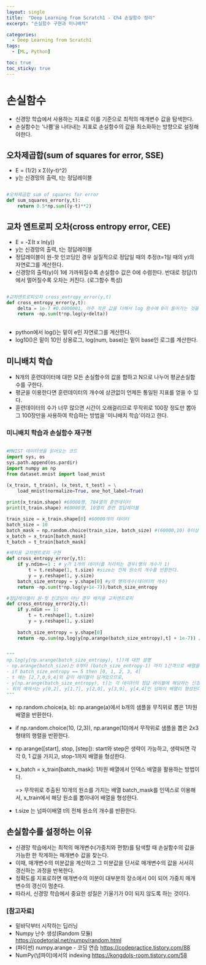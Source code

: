 ```yaml
---
layout: single
title:  "Deep Learning from Scratch1 - Ch4 손실함수 정리"
excerpt: "손실함수 구현과 미니배치"

categories:
  - Deep Learning from Scratch1
tags:
  - [ML, Python]

toc: true
toc_sticky: true
---
```


# 손실함수
- 신경망 학습에서 사용하는 지표로 이를 기준으로 최적의 매개변수 값을 탐색한다.
- 손실함수는 '나쁨'을 나타내는 지표로 손실함수의 값을 최소화하는 방향으로 설정해야한다.


## 오차제곱합(sum of squares for error, SSE)
- E = (1/2) x Σ((y-t)^2)
- y는 신경망의 출력, t는 정답레이블


``` python

#오차제곱합 sum of squares for error
def sum_squares_error(y,t):
    return 0.5*np.sum((y-t)**2)

```

## 교차 엔트로피 오차(cross entropy error, CEE)
- E = -Σ(t x ln(y))
- y는 신경망의 출력, t는 정답레이블
- 정답레이블이 원-핫 인코딩인 경우 실질적으로 정답일 때의 추정(t=1일 때의 y)의 자연로그를 계산한다.
- 신경망의 출력(y)이 1에 가까워질수록 손실함수 값은 0에 수렴한다. 반대로 정답(1)에서 멀어질수록 오차는 커진다. (로그함수 특성)

``` python

#교차엔트로피오차 cross_entropy_error(y,t)
def cross_entropy_error(y,t):
    delta = 1e-7 #0.0000001, 아주 작은 값을 더해서 log 함수에 0이 들어가는 것을 방지
    return -np.sum(t*np.log(y+delta))
    
```

- python에서 log()는 밑이 e인 자연로그를 계산한다.
- log10()은 밑이 10인 상용로그, log(num, base)는 밑이 base인 로그를 계산한다.

## 미니배치 학습
- N개의 훈련데이터에 대한 모든 손실함수의 값을 합하고 N으로 나누어 평균손실함수를 구한다.
- 평균을 이용한다면 훈련데이터의 개수에 상관없이 언제든 통일된 지표를 얻을 수 있다.
- 훈련데이터의 수가 너무 많으면 시간이 오래걸리므로 무작위로 100장 정도만 뽑아 그 100장만을 사용하여 학습하는 방법을 '미니배치 학습'이라고 한다.

### 미니배치 학습과 손실함수 재구현

``` python

#MNIST 데이터셋을 읽어오는 코드
import sys, os
sys.path.append(os.pardir)
import numpy as np
from dataset.mnist import load_mnist

(x_train, t_train), (x_test, t_test) = \
    load_mnist(normalize=True, one_hot_label=True)
    
print(x_train.shape) #60000행, 784열의 훈련데이터
print(t_train.shape) #60000행, 10열의 훈련 정답레이블

train_size = x_train.shape[0] #60000개의 데이터
batch_size = 10
batch_mask = np.random.choice(train_size, batch_size) #(60000,10) 0이상 60000미만 수 중 10개를 무작위로 추출
x_batch = x_train[batch_mask]
t_batch = t_train[batch_mask]

#배치용 교차엔트로피 구현
def cross_entropy_error(y,t):
    if y.ndim==1 : # y가 1개의 데이터를 처리히는 경우(행의 개수가 1)
        t = t.reshape(1, t.size) #size는 전체 원소의 개수를 반환한다.
        y = y.reshape(1, y.size)
    batch_size_entropy = y.shape[0] #y의 행의개수(데이터의 개수)
    return -np.sum(t*np.log(y+1e-7))/batch_size_entropy

#정답레이블이 원-핫 인코딩이 아닌 경우 배치용 교차엔트로피
def cross_entropy_error2(y,t):
    if y.ndim == 1:
        t = t.reshape(1, t.size)
        y = y.reshape(1, y.size)
    
    batch_size_entropy = y.shape[0]
    return -np.sum(np.log(y[np.arange(batch_size_entropy),t] + 1e-7)) / batch_size_entropy


"""
np.log(y[np.arange(batch_size_entropy), t])에 대한 설명
- np.arange(batch_size)는 0부터 (batch_size_entropy-1) 까지 1간격으로 배열을 생성한다.
- if batch_size_entropy == 5 then [0, 1, 2, 3, 4]
- t 에는 [2,7,0,9,4]와 같이 레이블이 담겨있으므로, 
- y[np.arange(batch_size_entropy), t]는 각 데이터의 정답 레이블에 해당하는 신경망의 출력을 추출한다.
- 위의 예에서는 y[0,2], y[1,7], y[2,0], y[3,9], y[4,4]인 넘파이 배열이 형성된다.
"""

```

- np.random.choice(a, b): np.arange(a)에서 b개의 샘플을 무직위로 뽑은 1차원 배열을 반환한다.
- if np.random.choice(10, (2,3)), np.arange(10)에서 무작위로 샘플을 뽑은 2x3 형태의 행렬을 반환한다.
- np.arange([start], stop, [step]): start와 step은 생략이 가능하고, 생략되면 각각 0, 1 값을 가지고, stop-1까지 배열을 형성한다.
- x_batch = x_train[batch_mask]: 1차원 배열에서 인덱스 배열을 활용하는 방법이다. 

    => 무작위로 추출된 10개의 원소를 가지는 배열 batch_mask를 인덱스로 이용해서, x_train에서 해당 원소를 뽑아내어 배열을 형성한다.
- t.size 는 넘파이배열 t의 전체 원소의 개수를 반환한다.


## 손실함수를 설정하는 이유
- 신경망 학습에서는 최적의 매개변수(가중치와 편향)를 탐색할 때 손실함수의 값을 가능한 한 작게하는 매개변수 값을 찾는다.
- 이때, 매개변수의 미분값을 계산하고 그 미분값을 단서로 매개변수의 값을 서서히 갱신하는 과정을 반복한다.
- 정확도를 지표로하면 매개변수의 미분이 대부분의 장소에서 0이 되어 가중치 매개변수의 갱신이 멈춘다.
- 따라서, 신경망 학습에서 중요한 성질은 기울기가 0이 되지 않도록 하는 것이다.

### [참고자료]
- 밑바닥부터 시작하는 딥러닝
- Numpy 난수 생성(Random 모듈) https://codetorial.net/numpy/random.html
- (파이썬) numpy.arange - 코딩 연습 https://codepractice.tistory.com/88
- NumPy(넘파이)에서의 indexing  https://kongdols-room.tistory.com/58

